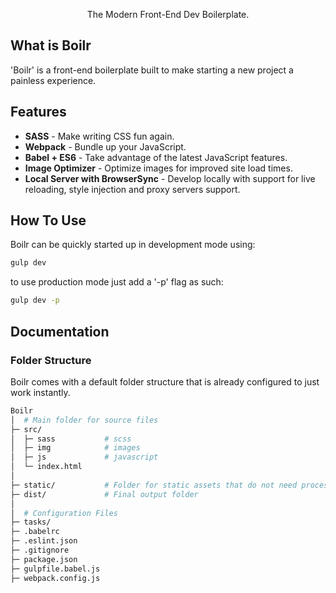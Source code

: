 [](./logo.png)
<p align="center">The Modern Front-End Dev Boilerplate.</p>

## What is Boilr
'Boilr' is a front-end boilerplate built to make starting a new project a painless experience.

## Features
- **SASS** - Make writing CSS fun again.
- **Webpack** - Bundle up your JavaScript.
- **Babel + ES6** - Take advantage of the latest JavaScript features.
- **Image Optimizer** - Optimize images for improved site load times.
- **Local Server with BrowserSync** - Develop locally with support for live reloading, style injection and proxy servers support.

## How To Use
Boilr can be quickly started up in development mode using:
```bash
gulp dev
```

to use production mode just add a '-p' flag as such:
```bash
gulp dev -p
```

## Documentation
### Folder Structure
Boilr comes with a default folder structure that is already configured to just work instantly.
```bash
Boilr
│  # Main folder for source files
├─ src/
│  ├─ sass           # scss
│  ├─ img            # images
│  ├─ js             # javascript
│  └─ index.html
│  
├─ static/           # Folder for static assets that do not need processing
├─ dist/             # Final output folder
│  
│  # Configuration Files
├─ tasks/
├─ .babelrc
├─ .eslint.json
├─ .gitignore
├─ package.json
├─ gulpfile.babel.js
├─ webpack.config.js
```
